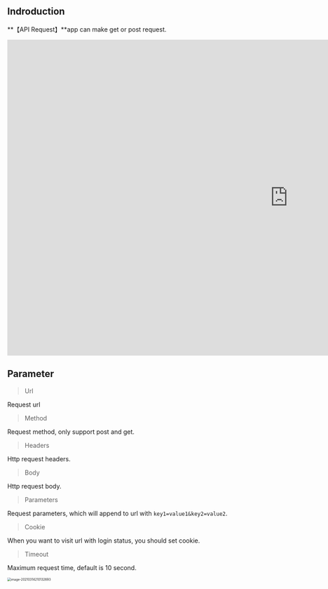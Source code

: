 ## Indroduction
**【API Request】**app can make get or post request.

<iframe 
    width="1280" 
    height="720" 
    src="https://www.youtube.com/embed/5a3zuJn9I0c"  frameborder="0" 
    allow="accelerometer; autoplay; encrypted-media; gyroscope; picture-in-picture" 
    allowfullscreen>
    </iframe>

## Parameter
> Url

Request url

> Method

Request method, only support post and get.

> Headers

Http request headers.

> Body

Http request body.

> Parameters

Request parameters, which will append to url with ```key1=value1&key2=value2```.

> Cookie

When you want to visit url with login status, you should set cookie.

> Timeout

Maximum request time, default is 10 second.

<img src="https://public-pic-1251784084.cos.ap-guangzhou.myqcloud.com/image-20210314210132693.png" alt="image-20210314210132693" style="zoom:50%;" />

